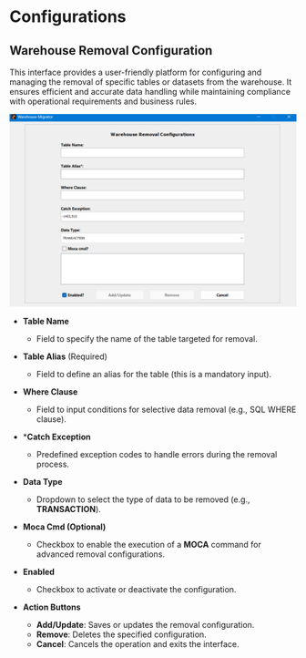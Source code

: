 # Configurations

## Warehouse Removal Configuration

This interface provides a user-friendly platform for configuring and managing the removal of specific tables or datasets from the warehouse. It ensures efficient and accurate data handling while maintaining compliance with operational requirements and business rules.

![](./.attachments/removal_configuration.png)

- **Table Name**
    - Field to specify the name of the table targeted for removal.

- **Table Alias** (Required)
    - Field to define an alias for the table (this is a mandatory input).

- **Where Clause**
    - Field to input conditions for selective data removal (e.g., SQL WHERE clause).

- ***Catch Exception**
    - Predefined exception codes to handle errors during the removal process.

- **Data Type**
    - Dropdown to select the type of data to be removed (e.g., **TRANSACTION**).

- **Moca Cmd (Optional)**
    - Checkbox to enable the execution of a **MOCA** command for advanced removal configurations.

- **Enabled**
    - Checkbox to activate or deactivate the configuration.

- **Action Buttons**
    - **Add/Update**: Saves or updates the removal configuration.
    - **Remove**: Deletes the specified configuration.
    - **Cancel**: Cancels the operation and exits the interface.
